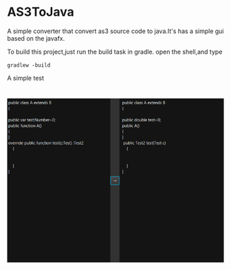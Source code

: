 # AS3ToJava

A simple converter that convert as3 source code to java.It's has a simple gui based on the javafx.

To build this project,just run the build task in gradle.
open the shell,and type
```
gradlew -build
```
A simple test
# ![GitHub Logo](screenshot.PNG)
